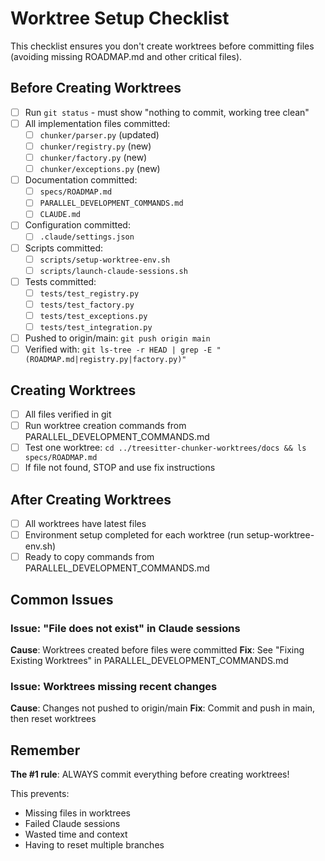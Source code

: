 # Worktree Setup Checklist

This checklist ensures you don't create worktrees before committing files (avoiding missing ROADMAP.md and other critical files).

## Before Creating Worktrees

- [ ] Run `git status` - must show "nothing to commit, working tree clean"
- [ ] All implementation files committed:
  - [ ] `chunker/parser.py` (updated)
  - [ ] `chunker/registry.py` (new)
  - [ ] `chunker/factory.py` (new)
  - [ ] `chunker/exceptions.py` (new)
- [ ] Documentation committed:
  - [ ] `specs/ROADMAP.md`
  - [ ] `PARALLEL_DEVELOPMENT_COMMANDS.md`
  - [ ] `CLAUDE.md`
- [ ] Configuration committed:
  - [ ] `.claude/settings.json`
- [ ] Scripts committed:
  - [ ] `scripts/setup-worktree-env.sh`
  - [ ] `scripts/launch-claude-sessions.sh`
- [ ] Tests committed:
  - [ ] `tests/test_registry.py`
  - [ ] `tests/test_factory.py`
  - [ ] `tests/test_exceptions.py`
  - [ ] `tests/test_integration.py`
- [ ] Pushed to origin/main: `git push origin main`
- [ ] Verified with: `git ls-tree -r HEAD | grep -E "(ROADMAP.md|registry.py|factory.py)"`

## Creating Worktrees

- [ ] All files verified in git
- [ ] Run worktree creation commands from PARALLEL_DEVELOPMENT_COMMANDS.md
- [ ] Test one worktree: `cd ../treesitter-chunker-worktrees/docs && ls specs/ROADMAP.md`
- [ ] If file not found, STOP and use fix instructions

## After Creating Worktrees

- [ ] All worktrees have latest files
- [ ] Environment setup completed for each worktree (run setup-worktree-env.sh)
- [ ] Ready to copy commands from PARALLEL_DEVELOPMENT_COMMANDS.md

## Common Issues

### Issue: "File does not exist" in Claude sessions
**Cause**: Worktrees created before files were committed
**Fix**: See "Fixing Existing Worktrees" in PARALLEL_DEVELOPMENT_COMMANDS.md

### Issue: Worktrees missing recent changes
**Cause**: Changes not pushed to origin/main
**Fix**: Commit and push in main, then reset worktrees

## Remember

**The #1 rule**: ALWAYS commit everything before creating worktrees!

This prevents:
- Missing files in worktrees
- Failed Claude sessions
- Wasted time and context
- Having to reset multiple branches